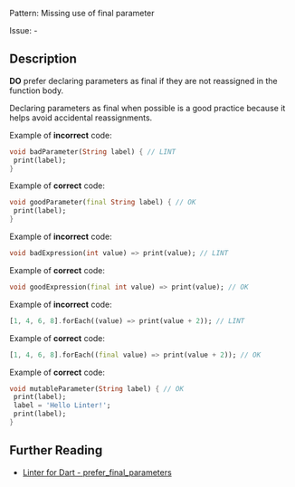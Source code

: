 Pattern: Missing use of final parameter

Issue: -

## Description

**DO** prefer declaring parameters as final if they are not reassigned in
the function body.

Declaring parameters as final when possible is a good practice because it helps
avoid accidental reassignments.

Example of **incorrect** code:

```dart
void badParameter(String label) { // LINT
 print(label);
}
```

Example of **correct** code:
```dart
void goodParameter(final String label) { // OK
 print(label);
}
```

Example of **incorrect** code:
```dart
void badExpression(int value) => print(value); // LINT
```

Example of **correct** code:

```dart
void goodExpression(final int value) => print(value); // OK
```

Example of **incorrect** code:

```dart
[1, 4, 6, 8].forEach((value) => print(value + 2)); // LINT
```

Example of **correct** code:

```dart
[1, 4, 6, 8].forEach((final value) => print(value + 2)); // OK
```

Example of **correct** code:

```dart
void mutableParameter(String label) { // OK
 print(label);
 label = 'Hello Linter!';
 print(label);
}
```

## Further Reading

* [Linter for Dart - prefer_final_parameters](https://dart.dev/tools/linter-rules/prefer_final_parameters)
